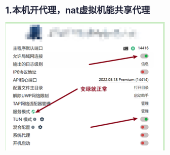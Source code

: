 # <font style="color:rgb(35, 38, 59);">1.本机开代理，nat虚拟机能共享代理</font>
![](../images/1732429680079-0b6ecbfe-336a-4b2f-896d-aa853464a313.png)

